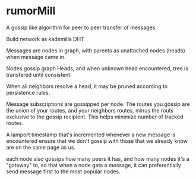 rumorMill
=========

A gossip like algorithm for peer to peer transfer of messages.

Build network as kademilla DHT

Messages are nodes in graph, with parents as unattached nodes (heads) when message came in.

Nodes gossip graph Heads, and when unknown head encountered, tree is transfered until consistent. 

When all neighbors resolve a head, it may be pruned according to persistence rules. 

Message subscriptions are gossipped per node. 
The routes you gossip are the union of your routes, and your neighbors routes, minus the routs exclusive to the gossip recipient. This helps minimize number of tracked routes. 

A lamport timestamp that's incremented whenever a new message is encountered ensure that we don't gossip with those that we already know are on the same page as us.

each node also gossips how many peers it has, and how many nodes it's a "gateway" to, so that when a node gets a message, it can preferentially send message first to the most popular nodes.
